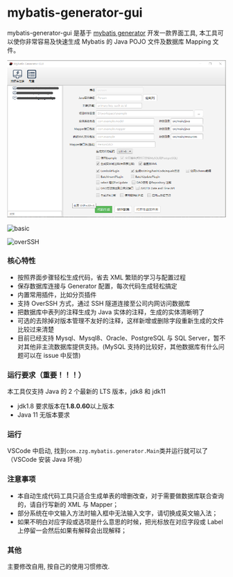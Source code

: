 # mybatis-generator-gui

mybatis-generator-gui 是基于 [mybatis generator](http://www.mybatis.org/generator/index.html) 开发一款界面工具, 本工具可以使你非常容易及快速生成 Mybatis 的 Java POJO 文件及数据库 Mapping 文件。

![main](.media/220608-main.png)

![basic](https://user-images.githubusercontent.com/3505708/51911610-45754980-240d-11e9-85ad-643e55cafab2.png)

![overSSH](https://user-images.githubusercontent.com/3505708/51911646-5920b000-240d-11e9-9048-738306a56d14.png)

### 核心特性

- 按照界面步骤轻松生成代码，省去 XML 繁琐的学习与配置过程
- 保存数据库连接与 Generator 配置，每次代码生成轻松搞定
- 内置常用插件，比如分页插件
- 支持 OverSSH 方式，通过 SSH 隧道连接至公司内网访问数据库
- 把数据库中表列的注释生成为 Java 实体的注释，生成的实体清晰明了
- 可选的去除掉对版本管理不友好的注释，这样新增或删除字段重新生成的文件比较过来清楚
- 目前已经支持 Mysql、Mysql8、Oracle、PostgreSQL 与 SQL Server，暂不对其他非主流数据库提供支持。(MySQL 支持的比较好，其他数据库有什么问题可以在 issue 中反馈)

### 运行要求（重要！！！）

本工具仅支持 Java 的 2 个最新的 LTS 版本，jdk8 和 jdk11

- jdk1.8 要求版本在<strong>1.8.0.60</strong>以上版本
- Java 11 无版本要求

### 运行

VSCode 中启动, 找到`com.zzg.mybatis.generator.Main`类并运行就可以了（VSCode 安装 Java 环境）

### 注意事项

- 本自动生成代码工具只适合生成单表的增删改查，对于需要做数据库联合查询的，请自行写新的 XML 与 Mapper；
- 部分系统在中文输入方法时输入框中无法输入文字，请切换成英文输入法；
- 如果不明白对应字段或选项是什么意思的时候，把光标放在对应字段或 Label 上停留一会然后如果有解释会出现解释；

### 其他

主要修改自用, 按自己的使用习惯修改.
